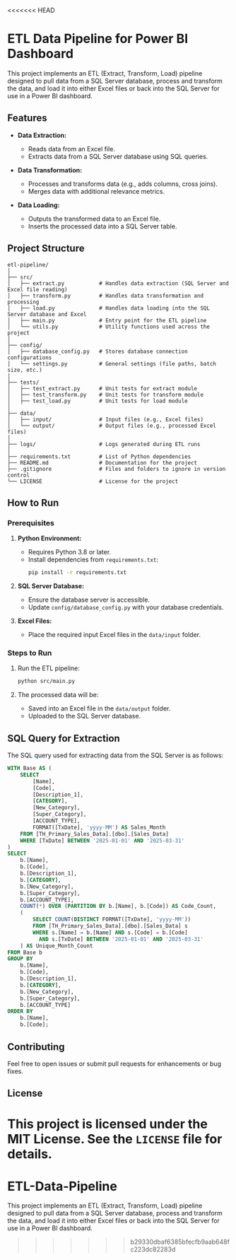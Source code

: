 <<<<<<< HEAD
# ETL Data Pipeline for Power BI Dashboard

This project implements an ETL (Extract, Transform, Load) pipeline designed to pull data from a SQL Server database, process and transform the data, and load it into either Excel files or back into the SQL Server for use in a Power BI dashboard.

## Features
- **Data Extraction:**
  - Reads data from an Excel file.
  - Extracts data from a SQL Server database using SQL queries.
  
- **Data Transformation:**
  - Processes and transforms data (e.g., adds columns, cross joins).
  - Merges data with additional relevance metrics.
  
- **Data Loading:**
  - Outputs the transformed data to an Excel file.
  - Inserts the processed data into a SQL Server table.

## Project Structure
```
etl-pipeline/
│
├── src/
│   ├── extract.py           # Handles data extraction (SQL Server and Excel file reading)
│   ├── transform.py         # Handles data transformation and processing
│   ├── load.py              # Handles data loading into the SQL Server database and Excel
│   ├── main.py              # Entry point for the ETL pipeline
│   └── utils.py             # Utility functions used across the project
│
├── config/
│   ├── database_config.py   # Stores database connection configurations
│   └── settings.py          # General settings (file paths, batch size, etc.)
│
├── tests/
│   ├── test_extract.py      # Unit tests for extract module
│   ├── test_transform.py    # Unit tests for transform module
│   ├── test_load.py         # Unit tests for load module
│
├── data/
│   ├── input/               # Input files (e.g., Excel files)
│   └── output/              # Output files (e.g., processed Excel files)
│
├── logs/                    # Logs generated during ETL runs
│
├── requirements.txt         # List of Python dependencies
├── README.md                # Documentation for the project
├── .gitignore               # Files and folders to ignore in version control
└── LICENSE                  # License for the project
```

## How to Run
### Prerequisites
1. **Python Environment:**
   - Requires Python 3.8 or later.
   - Install dependencies from `requirements.txt`:
     ```bash
     pip install -r requirements.txt
     ```

2. **SQL Server Database:**
   - Ensure the database server is accessible.
   - Update `config/database_config.py` with your database credentials.

3. **Excel Files:**
   - Place the required input Excel files in the `data/input` folder.

### Steps to Run
1. Run the ETL pipeline:
   ```bash
   python src/main.py
   ```

2. The processed data will be:
   - Saved into an Excel file in the `data/output` folder.
   - Uploaded to the SQL Server database.

## SQL Query for Extraction
The SQL query used for extracting data from the SQL Server is as follows:
```sql
WITH Base AS (
    SELECT 
        [Name], 
        [Code], 
        [Description_1], 
        [CATEGORY], 
        [New_Category], 
        [Super_Category], 
        [ACCOUNT_TYPE], 
        FORMAT([TxDate], 'yyyy-MM') AS Sales_Month
    FROM [TH_Primary_Sales_Data].[dbo].[Sales_Data]
    WHERE [TxDate] BETWEEN '2025-01-01' AND '2025-03-31'
)
SELECT 
    b.[Name], 
    b.[Code], 
    b.[Description_1], 
    b.[CATEGORY], 
    b.[New_Category], 
    b.[Super_Category], 
    b.[ACCOUNT_TYPE], 
    COUNT(*) OVER (PARTITION BY b.[Name], b.[Code]) AS Code_Count,
    (
        SELECT COUNT(DISTINCT FORMAT([TxDate], 'yyyy-MM')) 
        FROM [TH_Primary_Sales_Data].[dbo].[Sales_Data] s 
        WHERE s.[Name] = b.[Name] AND s.[Code] = b.[Code] 
          AND s.[TxDate] BETWEEN '2025-01-01' AND '2025-03-31'
    ) AS Unique_Month_Count
FROM Base b
GROUP BY 
    b.[Name], 
    b.[Code], 
    b.[Description_1], 
    b.[CATEGORY], 
    b.[New_Category], 
    b.[Super_Category], 
    b.[ACCOUNT_TYPE]
ORDER BY 
    b.[Name], 
    b.[Code];
```

## Contributing
Feel free to open issues or submit pull requests for enhancements or bug fixes.

## License
This project is licensed under the MIT License. See the `LICENSE` file for details.
=======
# ETL-Data-Pipeline
This project implements an ETL (Extract, Transform, Load) pipeline designed to pull data from a SQL Server database, process and transform the data, and load it into either Excel files or back into the SQL Server for use in a Power BI dashboard.
>>>>>>> b29330dbaf6385bfecfb9aab648fc223dc82283d
